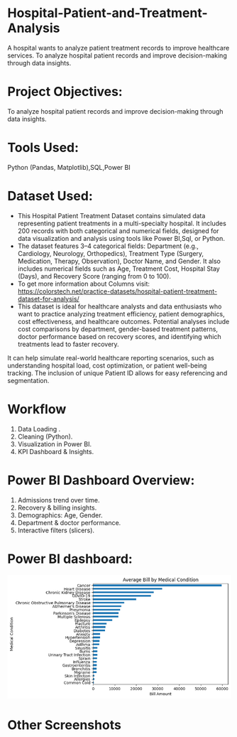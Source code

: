 # Hospital-Patient-and-Treatment-Analysis
A hospital wants to analyze patient treatment records to improve healthcare services. To analyze hospital patient records and improve decision-making through data insights.
# Project Objectives:
To analyze hospital patient records and improve decision-making through data insights.
# Tools Used:
Python (Pandas, Matplotlib),SQL,Power BI
# Dataset Used:
* This Hospital Patient Treatment Dataset contains simulated data representing patient treatments in a multi-specialty hospital. It includes 200 records with both categorical   and numerical fields, designed for data visualization and analysis using tools like Power BI,Sql, or Python.
* The dataset features 3–4 categorical fields: Department (e.g., Cardiology, Neurology, Orthopedics), Treatment Type (Surgery, Medication, Therapy, Observation), Doctor Name, and Gender. It also includes numerical fields such as Age, Treatment Cost, Hospital Stay (Days), and Recovery Score (ranging from 0 to 100).
* To get more information about Columns visit: https://colorstech.net/practice-datasets/hospital-patient-treatment-dataset-for-analysis/
* This dataset is ideal for healthcare analysts and data enthusiasts who want to practice analyzing treatment efficiency, patient demographics, cost effectiveness, and healthcare outcomes. Potential analyses include cost comparisons by department, gender-based treatment patterns, doctor performance based on recovery scores, and identifying which treatments lead to faster recovery.

It can help simulate real-world healthcare reporting scenarios, such as understanding hospital load, cost optimization, or patient well-being tracking. The inclusion of unique Patient ID allows for easy referencing and segmentation.
# Workflow
1. Data Loading .
2. Cleaning (Python).
3. Visualization in Power BI.
4. KPI Dashboard & Insights.
# Power BI Dashboard Overview:
1. Admissions trend over time.
2. Recovery & billing insights.
3. Demographics: Age, Gender.
4. Department & doctor performance.
5. Interactive filters (slicers).
# Power BI dashboard:
![image alt](https://github.com/adarsh199-git/Hospital-Patient-and-Treatment-Analysis/blob/9e6955f47b962df863194e413f5f7fc3224249a0/DA1.png)
# Other Screenshots




